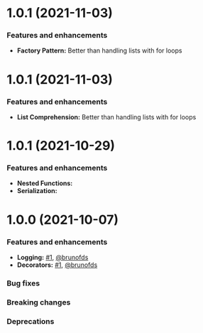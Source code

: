 <!-- 1.0.2 START -->
# 1.0.1 (2021-11-03)
### Features and enhancements

- **Factory Pattern:** Better than handling lists with for loops

<!-- 1.0.2 END -->

<!-- 1.0.2 START -->
# 1.0.1 (2021-11-03)
### Features and enhancements

- **List Comprehension:** Better than handling lists with for loops

<!-- 1.0.2 END -->

<!-- 1.0.1 START -->
# 1.0.1 (2021-10-29)
### Features and enhancements

- **Nested Functions:** 
- **Serialization:** 

<!-- 1.0.1 END -->

<!-- 1.0.0 START -->
# 1.0.0 (2021-10-07)

### Features and enhancements

- **Logging:**  [#1](https://github.com/brunofds/toteachpython/pull/1), [@brunofds](https://github.com/brunofds)
- **Decorators:**  [#1](https://github.com/brunofds/toteachpython/pull/1), [@brunofds](https://github.com/brunofds)

### Bug fixes

### Breaking changes

### Deprecations


<!-- 1.0.0 END -->
